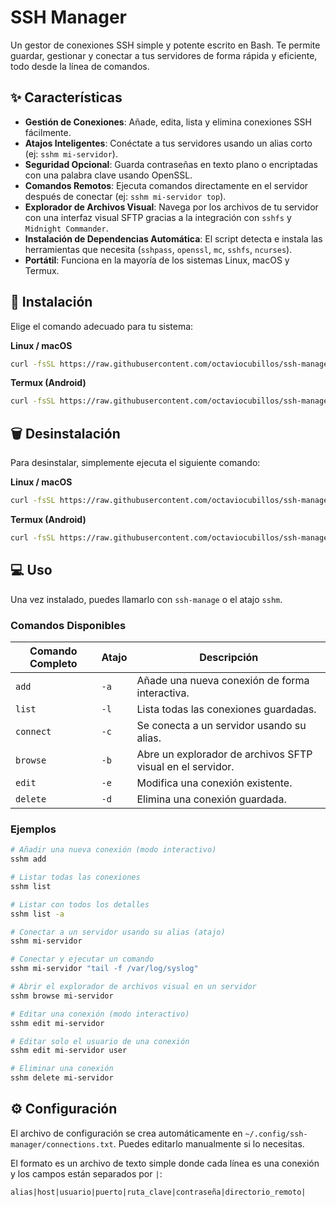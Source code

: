 # SSH Manager

Un gestor de conexiones SSH simple y potente escrito en Bash. Te permite guardar, gestionar y conectar a tus servidores de forma rápida y eficiente, todo desde la línea de comandos.

## ✨ Características

- **Gestión de Conexiones**: Añade, edita, lista y elimina conexiones SSH fácilmente.
- **Atajos Inteligentes**: Conéctate a tus servidores usando un alias corto (ej: `sshm mi-servidor`).
- **Seguridad Opcional**: Guarda contraseñas en texto plano o encriptadas con una palabra clave usando OpenSSL.
- **Comandos Remotos**: Ejecuta comandos directamente en el servidor después de conectar (ej: `sshm mi-servidor top`).
- **Explorador de Archivos Visual**: Navega por los archivos de tu servidor con una interfaz visual SFTP gracias a la integración con `sshfs` y `Midnight Commander`.
- **Instalación de Dependencias Automática**: El script detecta e instala las herramientas que necesita (`sshpass`, `openssl`, `mc`, `sshfs`, `ncurses`).
- **Portátil**: Funciona en la mayoría de los sistemas Linux, macOS y Termux.

## 🚀 Instalación

Elige el comando adecuado para tu sistema:

**Linux / macOS**
```bash
curl -fsSL https://raw.githubusercontent.com/octaviocubillos/ssh-manage/master/install.sh | sudo bash
```

**Termux (Android)**
```bash
curl -fsSL https://raw.githubusercontent.com/octaviocubillos/ssh-manage/master/install.sh | bash
```

## 🗑️ Desinstalación

Para desinstalar, simplemente ejecuta el siguiente comando:

**Linux / macOS**
```bash
curl -fsSL https://raw.githubusercontent.com/octaviocubillos/ssh-manage/master/uninstall.sh | sudo bash
```

**Termux (Android)**
```bash
curl -fsSL https://raw.githubusercontent.com/octaviocubillos/ssh-manage/master/uninstall.sh | bash
```


## 💻 Uso

Una vez instalado, puedes llamarlo con `ssh-manage` o el atajo `sshm`.

### Comandos Disponibles

| Comando Completo | Atajo | Descripción                                                 |
| ---------------- | ----- | ----------------------------------------------------------- |
| `add`            | `-a`  | Añade una nueva conexión de forma interactiva.              |
| `list`           | `-l`  | Lista todas las conexiones guardadas.                       |
| `connect`        | `-c`  | Se conecta a un servidor usando su alias.                   |
| `browse`         | `-b`  | Abre un explorador de archivos SFTP visual en el servidor.  |
| `edit`           | `-e`  | Modifica una conexión existente.                            |
| `delete`         | `-d`  | Elimina una conexión guardada.                              |

### Ejemplos

```bash
# Añadir una nueva conexión (modo interactivo)
sshm add

# Listar todas las conexiones
sshm list

# Listar con todos los detalles
sshm list -a

# Conectar a un servidor usando su alias (atajo)
sshm mi-servidor

# Conectar y ejecutar un comando
sshm mi-servidor "tail -f /var/log/syslog"

# Abrir el explorador de archivos visual en un servidor
sshm browse mi-servidor

# Editar una conexión (modo interactivo)
sshm edit mi-servidor

# Editar solo el usuario de una conexión
sshm edit mi-servidor user

# Eliminar una conexión
sshm delete mi-servidor
```

## ⚙️ Configuración

El archivo de configuración se crea automáticamente en `~/.config/ssh-manager/connections.txt`. Puedes editarlo manualmente si lo necesitas.

El formato es un archivo de texto simple donde cada línea es una conexión y los campos están separados por `|`:

```
alias|host|usuario|puerto|ruta_clave|contraseña|directorio_remoto|

```
